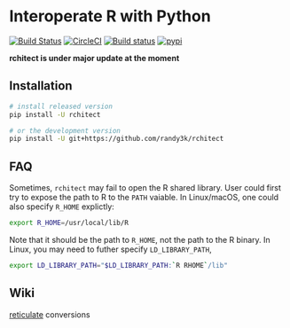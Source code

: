 # Interoperate R with Python

[![Build Status](https://travis-ci.org/randy3k/rchitect.svg?branch=master)](https://travis-ci.org/randy3k/rchitect)
[![CircleCI](https://circleci.com/gh/randy3k/rchitect/tree/master.svg?style=shield)](https://circleci.com/gh/randy3k/rchitect/tree/master)
[![Build status](https://ci.appveyor.com/api/projects/status/4o9m8q61m755xc2a/branch/master?svg=true)](https://ci.appveyor.com/project/randy3k/rchitect/branch/master)
[![pypi](https://img.shields.io/pypi/v/rchitect.svg)](https://pypi.org/project/rchitect/)


**rchitect is under major update at the moment**

## Installation

```sh
# install released version
pip install -U rchitect

# or the development version
pip install -U git+https://github.com/randy3k/rchitect
```

## FAQ

Sometimes, `rchitect` may fail to open the R shared library. User could first
try to expose the path to R to the `PATH` vaiable. In Linux/macOS, one could
also specify `R_HOME` explictly:
```sh
export R_HOME=/usr/local/lib/R
```
Note that it should be the path to `R_HOME`, not the path to the R binary. In
Linux, you may need to futher specify `LD_LIBRARY_PATH`,

```sh
export LD_LIBRARY_PATH="$LD_LIBRARY_PATH:`R RHOME`/lib"
```

## Wiki

[reticulate](https://github.com/randy3k/rchitect/wiki/Conversions-between-reticulate-and-rchitect-objects-are-seamless) conversions
